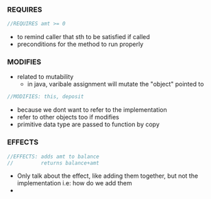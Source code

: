 ### REQUIRES
```java
//REQUIRES amt >= 0
```
- to remind caller that sth to be satisfied if called
- preconditions for the method to run properly
### MODIFIES
- related to mutability
  - in java, varibale assignment will mutate the "object" pointed to
```java
//MODIFIES: this, deposit
```
- because we dont want to refer to the implementation
- refer to other objects too if modifies
- primitive data type are passed to function by copy
### EFFECTS
```java
//EFFECTS: adds amt to balance
//		   returns balance+amt
```
- Only talk about the effect, like adding them together, but not the implementation i.e: how do we add them
-

